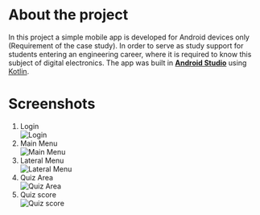 # About the project
In this project a simple mobile app is developed for Android devices only (Requirement of the case study). In order to serve as study support for students entering an engineering career, where it is required to know this subject of digital electronics.
The app was built in **[Android Studio](https://developer.android.com/studio)** using [Kotlin](https://kotlinlang.org/).
# Screenshots
1. Login <br/>
![Login](https://user-images.githubusercontent.com/66179885/139291484-47a4b227-8c9d-4ad0-a7a0-a304185bd2b7.png)
2. Main Menu <br/>
![Main Menu](https://user-images.githubusercontent.com/66179885/139292302-9c2c741a-2514-4137-9c84-879181d607a0.png)
3. Lateral Menu <br/>
![Lateral Menu](https://user-images.githubusercontent.com/66179885/139292347-038bbe25-5d38-453f-9068-c4a16b37f4d0.png)
4. Quiz Area <br/>
![Quiz Area](https://user-images.githubusercontent.com/66179885/139292251-888a2624-8c97-4fdd-bae5-e4d58db8f015.png)
5. Quiz score <br/>
![Quiz score](https://user-images.githubusercontent.com/66179885/139292209-639e4afe-7bde-4461-844b-e8a5457c3aee.png)
